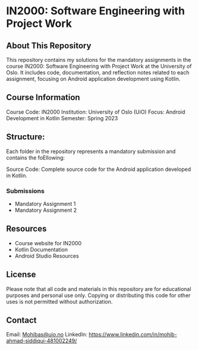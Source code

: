 # IN2000: Software Engineering with Project Work


## About This Repository
This repository contains my solutions for the mandatory assignments in the course IN2000: Software Engineering with Project Work at the University of Oslo. It includes code, documentation, and reflection notes related to each assignment, focusing on Android application development using Kotlin.


## Course Information
Course Code: IN2000
Institution: University of Oslo (UiO)
Focus: Android Development in Kotlin
Semester: Spring 2023

## Structure:
Each folder in the repository represents a mandatory submission and contains the foEllowing:

Source Code: Complete source code for the Android application developed in Kotlin.

### Submissions
- Mandatory Assignment 1
- Mandatory Assignment 2

## Resources
- Course website for IN2000
- Kotlin Documentation
- Android Studio Resources

## License
Please note that all code and materials in this repository are for educational purposes and personal use only. Copying or distributing this code for other uses is not permitted without authorization.

## Contact
Email: Mohibas@uio.no 
LinkedIn: https://www.linkedin.com/in/mohib-ahmad-siddiqui-481002249/ 

